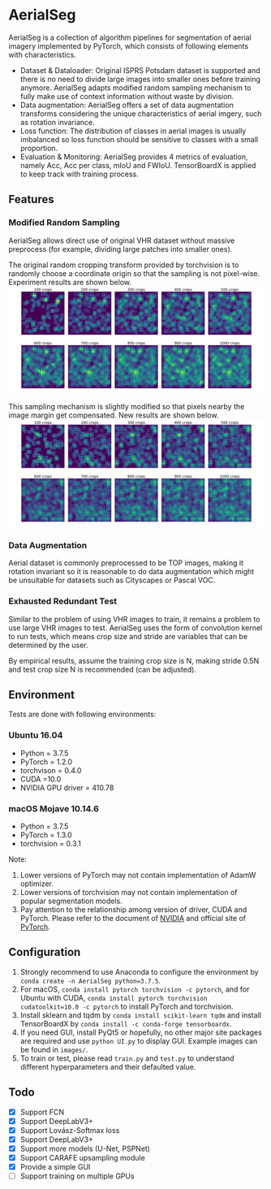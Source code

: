 # AerialSeg
AerialSeg is a collection of algorithm pipelines for segmentation of aerial imagery implemented by PyTorch, which consists of following elements with characteristics.

- Dataset & Dataloader: Original ISPRS Potsdam dataset is supported and there is no need to divide large images into smaller ones before training anymore. AerialSeg adapts modified random sampling mechanism to fully make use of context information without waste by division.
- Data augmentation: AerialSeg offers a set of data augmentation transforms considering the unique characteristics of aerial imgery, such as rotation invariance.
- Loss function: The distribution of classes in aerial images is usually imbalanced so loss function should be sensitive to classes with a small proportion.
- Evaluation & Monitoring: AerialSeg provides 4 metrics of evaluation, namely Acc, Acc per class, mIoU and FWIoU. TensorBoardX is applied to keep track with training process.

## Features

### Modified Random Sampling

AerialSeg allows direct use of original VHR dataset without massive preprocess (for example, dividing large patches into smaller ones).

The original random cropping transform provided by torchvision is to randomly choose a coordinate origin so that the sampling is not pixel-wise. Experiment results are shown below.![](https://github.com/QT-Zhu/AerialSeg/blob/master/images/random_1.png)

This sampling mechanism is slightly modified so that pixels nearby the image margin get compensated. New results are shown below.![](https://github.com/QT-Zhu/AerialSeg/blob/master/images/random_2.png)

### Data Augmentation

Aerial dataset is commonly preprocessed to be TOP images, making it rotation invariant so it is reasonable to do data augmentation which might be unsuitable for datasets such as Cityscapes or Pascal VOC.

### Exhausted Redundant Test

Similar to the problem of using VHR images to train, it remains a problem to use large VHR images to test. AerialSeg uses the form of convolution kernel to run tests, which means crop size and stride are variables that can be determined by the user.

By empirical results, assume the training crop size is N, making stride 0.5N and test crop size N is recommended (can be adjusted).

## Environment

Tests are done with following environments:

### Ubuntu 16.04

- Python = 3.7.5
- PyTorch = 1.2.0
- torchvison = 0.4.0
- CUDA =10.0
- NVIDIA GPU driver = 410.78

### macOS Mojave 10.14.6

- Python = 3.7.5
- PyTorch = 1.3.0
- torchvision = 0.3.1

Note:

1. Lower versions of PyTorch may not contain implementation of AdamW optimizer.
2. Lower versions of torchvision may not contain implementation of popular segmentation models.
3. Pay attention to the relationship among version of driver, CUDA and PyTorch. Please refer to the document of [NVIDIA](https://docs.nvidia.com/cuda/cuda-toolkit-release-notes/index.html) and official site of [PyTorch](https://pytorch.org).

## Configuration

1. Strongly recommend to use Anaconda to configure the environment by `conda create -n AerialSeg python=3.7.5`.
2. For macOS, `conda install pytorch torchvision -c pytorch`, and for Ubuntu with CUDA, `conda install pytorch torchvision cudatoolkit=10.0 -c pytorch` to install PyTorch and torchvision.
3. Install sklearn and tqdm by `conda install scikit-learn tqdm` and install TensorBoardX by `conda install -c conda-forge tensorboardx`.
4. If you need GUI, install PyQt5 or hopefully, no other major site packages are required and use `python UI.py` to display GUI. Example images can be found in `images/`.
5. To train or test, please read `train.py` and `test.py` to understand different hyperparameters and their defaulted value.

## Todo

- [x] Support FCN
- [x] Support DeepLabV3+
- [x] Support Lovász-Softmax loss
- [x] Support DeepLabV3+
- [x] Support more models (U-Net, PSPNet)
- [x] Support CARAFE upsampling module
- [x] Provide a simple GUI
- [ ] Support training on multiple GPUs